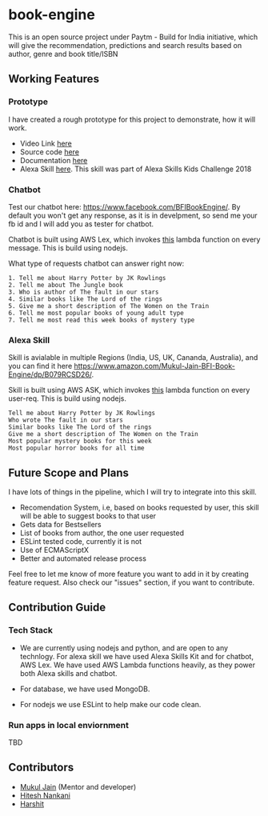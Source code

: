 # book-engine
This is an open source project under Paytm - Build for India initiative, which will give the recommendation, predictions and search results based on author, genre and book title/ISBN

## Working Features

### Prototype
I have created a rough prototype for this project to demonstrate, how it will work. 
- Video Link [here](https://www.youtube.com/watch?v=SSisLp8Z_Ag)
- Source code [here](https://github.com/PaytmBuildForIndia/book-engine/tree/master/kids-classic-books-alexa-skill)
- Documentation [here](https://github.com/PaytmBuildForIndia/book-engine/blob/master/kids-classic-books-alexa-skill/README.md)
- Alexa Skill [here](https://www.amazon.com/dp/B078TLNT39/). This skill was part of Alexa Skills Kids Challenge 2018

### Chatbot

Test our chatbot here: https://www.facebook.com/BFIBookEngine/. By default you won't get any response, as it is in develpment, so send me your fb id and I will add you as tester for chatbot.

Chatbot is built using AWS Lex, which invokes [this](https://github.com/PaytmBuildForIndia/book-engine/tree/master/book-engine-core) lambda function on every message. This is build using nodejs.

What type of requests chatbot can answer right now:
```
1. Tell me about Harry Potter by JK Rowlings 
2. Tell me about The Jungle book
3. Who is author of The fault in our stars
4. Similar books like The Lord of the rings
5. Give me a short description of The Women on the Train
6. Tell me most popular books of young adult type
7. Tell me most read this week books of mystery type
```

### Alexa Skill

Skill is avialable in multiple Regions (India, US, UK, Cananda, Australia), and you can find it here https://www.amazon.com/Mukul-Jain-BFI-Book-Engine/dp/B079RCSD26/.

Skill is built using AWS ASK, which invokes [this](https://github.com/PaytmBuildForIndia/book-engine/tree/master/book-engine-core) lambda function on every user-req. This is build using nodejs.

```
Tell me about Harry Potter by JK Rowlings
Who wrote The fault in our stars
Similar books like The Lord of the rings
Give me a short description of The Women on the Train
Most popular mystery books for this week
Most popular horror books for all time
```

## Future Scope and Plans

I have lots of things in the pipeline, which I will try to integrate into this skill.

- Recomendation System, i.e, based on books requested by user, this skill will be able to suggest books to that user
- Gets data for Bestsellers
- List of books from author, the one user requested
- ESLint tested code, currently it is not
- Use of ECMAScriptX
- Better and automated release process

Feel free to let me know of more feature you want to add in it by creating feature request.
Also check our "issues" section, if you want to contribute.

## Contribution Guide

### Tech Stack

- We are currently using nodejs and python, and are open to any technlogy. For alexa skill we have used Alexa Skills Kit and for chatbot, AWS Lex. We have used AWS Lambda functions heavily, as they power both Alexa skills and chatbot.

- For database, we have used MongoDB.

- For nodejs we use ESLint to help make our code clean.


### Run apps in local enviornment

TBD

## Contributors

- [Mukul Jain](https://www.twitter.com/mukul1904) (Mentor and developer)
- [Hitesh Nankani](https://twitter.com/hiteshn97)
- [Harshit](https://twitter.com/hmharshitharsh)
